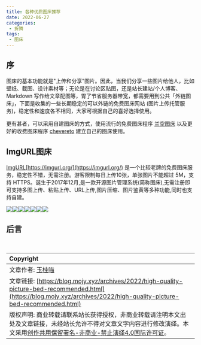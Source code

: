 ```yaml
---
title: 各种优质图床推荐
date: 2022-06-27
categories:
 - 折腾
tags:
 - 图床
---
```


## 序

图床的基本功能就是"上传和分享"图片。因此，当我们分享一些图片给他人，比如壁纸、截图、设计素材等；无论是在讨论区贴图，还是站长建站/个人博客、Markdown 写作给文章配图等，胃了节省服务器带宽，都需要用到公共「外链图床」，下面是收集的一些长期稳定的可以外链的免费图床网站 (图片上传托管服务)，稳定性和速度各不相同，大家可根据自己的喜好选择使用。

更有甚者，可以采用自建图床的方式，使用流行的免费图床程序 [兰空图床](https://www.lsky.pro) 以及更好的收费图床程序 [chevereto](https://chevereto.com) 建立自己的图床使用。

## ImgURL图床

[ImgURL](https://imgurl.org/)[https://imgurl.org/](https://imgurl.org/) 是一个比较老牌的免费图床服务，稳定性不错，无需注册。游客限制每日上传10张，单张图片不能超过 5M，支持 HTTPS。诞生于2017年12月,是一款开源图片管理系统(简称图床),无需注册即可支持多图上传、粘贴上传、URL上传,图片压缩、图片鉴黄等多种功能,同时也支持自建。

<img src = 'https://s3.bmp.ovh/imgs/2022/06/27/6fcd3c7a0db22f95.jpeg' /><img src = 'https://s3.bmp.ovh/imgs/2022/06/27/6fcd3c7a0db22f95.jpeg' /><img src = 'https://s3.bmp.ovh/imgs/2022/06/27/6fcd3c7a0db22f95.jpeg' /><img src = 'https://s3.bmp.ovh/imgs/2022/06/27/6fcd3c7a0db22f95.jpeg' /><img src = 'https://s3.bmp.ovh/imgs/2022/06/27/6fcd3c7a0db22f95.jpeg' /><img src = 'https://s3.bmp.ovh/imgs/2022/06/27/6fcd3c7a0db22f95.jpeg' /><img src = 'https://s3.bmp.ovh/imgs/2022/06/27/6fcd3c7a0db22f95.jpeg' />

## 后言

<br>

| Copyright |
| :-----|
| 文章作者: <a href="mailto:abcd2890000456@126.com">玉桂喵</a> |
| 文章链接: [https://blog.mojy.xyz/archives/2022/high-quality-picture-bed-recommended.html](https://blog.mojy.xyz/archives/2022/high-quality-picture-bed-recommended.html) |
| 版权声明: 商业转载请联系站长获得授权，非商业转载请注明本文出处及文章链接，未经站长允许不得对文章文字内容进行修改演绎。本文采用[创作共用保留署名-非商业-禁止演绎4.0国际许可证](https://creativecommons.org/licenses/by-nc-nd/4.0/)。 |
